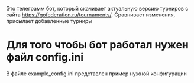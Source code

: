 Это телеграмм бот, который скачивает актуальную версию турниров с сайта https://gofederation.ru/tournaments/. Сравнивает изменения, присылает добавленные турниры
# Для того чтобы бот работал нужен файл config.ini
В файле example_config.ini представлен пример нужной конфигурации 
